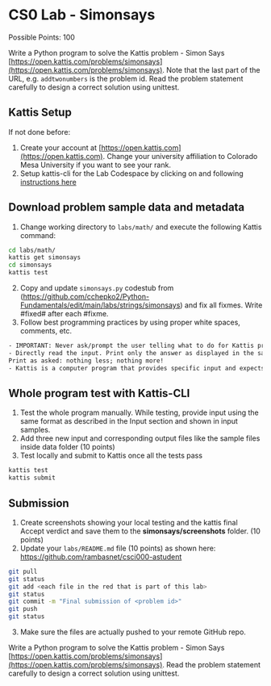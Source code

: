 # CS0 Lab - Simonsays

Possible Points: 100

Write a Python program to solve the Kattis problem - Simon Says [https://open.kattis.com/problems/simonsays](https://open.kattis.com/problems/simonsays). Note that the last part of the URL, e.g. `addtwonumbers` is the problem id. 
 Read the problem statement carefully to design a correct solution using unittest.

## Kattis Setup

If not done before:

1. Create your account at [https://open.kattis.com](https://open.kattis.com). Change your university affiliation to Colorado Mesa University if you want to see your rank.
2. Setup kattis-cli for the Lab Codespace by clicking on and following [instructions here](https://coloradomesa365-my.sharepoint.com/:w:/g/personal/rbasnet_coloradomesa_edu/ESYiqurabGZJrIKmpCT4FnEBcw25QfcGjk_HK5PnRYbveA?e=xVLbe9)

## Download problem sample data and metadata

1. Change working directory to `labs/math/` and execute the following Kattis command:

```bash
cd labs/math/
kattis get simonsays
cd simonsays
kattis test
```

2. Copy and update `simonsays.py` codestub from (https://github.com/cchepko2/Python-Fundamentals/edit/main/labs/strings/simonsays) and fix all fixmes. Write #fixed# after each #fixme.
3. Follow best programming practices by using proper white spaces, comments, etc.

```txt
- IMPORTANT: Never ask/prompt the user telling what to do for Kattis problems. Kattis knows what to enter. 
- Directly read the input. Print only the answer as displayed in the sample output. 
Print as asked: nothing less; nothing more!
- Kattis is a computer program that provides specific input and expects exact output – to a space to give the correct verdict.
```

## Whole program test with Kattis-CLI

1. Test the whole program manually. While testing, provide input using the same format as described in the Input section and shown in input samples.
2. Add three new input and corresponding output files like the sample files inside data folder (10 points)
3. Test locally and submit to Kattis once all the tests pass

```bash
kattis test
kattis submit
```

## Submission

1. Create screenshots showing your local testing and the kattis final Accept verdict and save them to the **simonsays/screenshots** folder. (10 points)
2. Update your `labs/README.md` file (10 points) as shown here: https://github.com/rambasnet/csci000-astudent

```bash
git pull
git status
git add <each file in the red that is part of this lab>
git status
git commit -m "Final submission of <problem id>"
git push
git status
```

3. Make sure the files are actually pushed to your remote GitHub repo.

Write a Python program to solve the Kattis problem - Simon Says [https://open.kattis.com/problems/simonsays](https://open.kattis.com/problems/simonsays). Read the problem statement carefully to design a correct solution using unittest.
